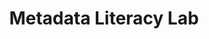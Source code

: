 ---
id: "metadata" # nochmal überlegen
method: "Vorlesung und Übung"
institution: "Staats- und Universitätsbibliothek Hamburg"
title: "Metadata Literacy Lab"
title_project:
title_short: "Metadata Literacy Lab"
period: "Apr 22 ­­- Mar 23 (12 months)"
foerderlinie: "Data Literacy im Bereich Fachübergreifende Studienangebote"
round: "1"
filter: "1"
lecture2go:
uhh_url: "https://www.hcl.uni-hamburg.de/ddlitlab/data-literacy-lehrlabor/erste-foerderrunde/10-metadata.html"
contributors: "Nele Leiner"
mentor: "Dr. Robert Zepf"
quote: "Das Wissen um die vielfältigen Funktionsweisen und Anwendungsmöglichkeiten der Daten über Daten ist wesentliche Voraussetzung für das erfolgreiche Navigieren auf Datenströmen einer digitalisierten Wissenschaft. Das Metadata Literacy Lab hat es sich zur Aufgabe gemacht, Studierenden den Umgang mit Metadaten, also Daten über Daten, nahzubringen."
text: |
    ## Ausrichtung des Metadata Literacy Labs

    Da die Struktur der Metadaten sich nach ihrem Anwendungszweck richtet, wurde anhand praktischer Beispiele Basiswissen über verschiedene Ontologien, deren Einsatz und Wirkung vermittelt. Das fördert ein grundlegendes Verständnis über die Mechanismen des Sammelns, Verwaltens, Teilens und Bewertens von Daten. Ebenfalls in den Blick genommen werden die Werkzeuge und Bedingungen der Nachnutzung. Aus diesem Wissen heraus kann ein kritischer Blick auf Recherchepraktiken, insbesondere Datenauswahl, Präsentation und Hierarchisierung (durch beispielsweise Suchmaschinen) geworfen werden. Datenproduzierende entwickeln darüber hinaus Fertigkeiten, mit denen sie die Qualität der Metadaten ihrer Daten eigenverantwortlich optimieren können.

    Das Metadata Literacy Lab war als Veranstaltungsreihe in sieben Themenblöcke gegliedert, die mit jeweils einer Lehrveranstaltung mit Vorlesungscharakter und einer praktischen Übung eine geschlossene Lerneinheit bildeten. Die Themenblöcke wurden durch Expert:innen der Staats- und Universitätsbibliothek konzipiert. Die Übungen fokussierten sich insbesondere auf studien- und publikationsrelevanten Anwendungsszenarien von der Literaturrecherche bis hin zur Publikation in wissenschaftlichen Fachzeitschriften.

    ## Rückblick und Ergebnisse

    Mit dem Angebot bildet das Projekt eine Kompetenz‐Schnittstelle zwischen Bibliothek, Studium und aktiver Forschung an der Universität Hamburg. Dabei erfolgte ein Transfer von Fachkompetenzen zwischen Bibliothek und Akteur:innen der Universität zur Bedeutung und Verwendung von Metadaten im Studium und in der wissenschaftlichen Arbeit. Des Weiteren leistete das Metadata Literacy Lab damit einen direkten Beitrag zu Data Literacy Education. Ziel der Data Literacy ist die umfassende Befähigung zum kritischen Umgang mit Daten und digitalen Ressourcen. Dies bezieht sich wiederum sowohl auf das Sammeln, Managen, die Bewertung als auch auf die Nachnutzung von Daten. Und um diesen Umgang mit Daten zu ermöglichen, bedarf es Daten über Daten, also den Metadaten. Insbesondere durch die Übungen, in denen die Theorie aus der vorgelagerten Vorlesung von den Studierenden praktisch angewendet wurde, trugen hierzu bei.

    Inhaltlich spielte dabei die Bewertung der Qualität von Metadaten, die verschiedenen Recherchemöglichkeiten eines diversen Ressourcen‐Portfolios sowie der Einblick in den Bereich Open Science eine bedeutende Rolle, die Studierenden in ihrem wissenschaftlichen Arbeiten zu unterstützen und die potenziellen Fallstricke kritisch zu reektieren. Die Studierenden erlangten theoretische und praktische Kenntnisse zur Komplexität der Datenströme im Kontext der Informationsbeschaffung und -bewertung.

    Mittelfristiges Ziel ist es, die im Form eines Pilot‐Projektes an der SUB entwickelte Reihe anschließend nachhaltig in die institutionellen Strukturen zu integrieren. Die praktischen Erfahrungen aus dem Projekt ießen in die methodische und inhaltliche Weiterentwicklung des Formats sowie die Konzeption neuer Themenblöcke ein. Neben der inhaltlichen Weiterentwicklung wird eine bedarfsmotivierte Ausweitung des Angebots intendiert. Dabei ist im Speziellen eine Ausdierenzierung der Zielgruppen geplant, so dass noch genauer auf die teilweise unterschiedlichen Bedarfe von Studienanfänger:innen im Vergleich zu Promovierenden und Postdocs eingegangen werden kann.

    ## Tipps von Lehrenden für Lehrende

    Wo sinnvoll möglich, können Lehrende unterstützende digitale Formate verwenden, z. B. Sandboxsysteme, Hedgedoc also kollaboratives Schreibwerkzeug oder mentis für niedrigschwellige Umfragen. Außerdem ist es wichtig, dass Lehrende Erfahrungen bezüglich der digitalen Lernplattform der Universität Erfahrungen sammeln, um Studierende bestmöglich zu betreuen. Didaktisch berücksichtigt werden musste bei dem vorliegenden Konzept mit Einbezug von verschiedenen Lehrpersonen, dass durch kurze Einführungen und Zusammenfassungen der rote Faden für die Studierenden sichtbar zu machen ist.

image: "https://www.hcl.uni-hamburg.de/18800274/ali-shah-lakhani-unsplash-d77794a69503c17b093d5738bdfa6e0c9ac4614c.jpg"
image_credit: "ali shah lakhani/unsplash"
link_external:
stine: "Sommersemester 2023:  Vorlesung & Übung https://stine.uni-hamburg.de/scripts/mgrqispi.dll?APPNAME=CampusNet&PRGNAME=COURSEDETAILS&ARGUMENTS=-N291913199566076,-N000335,-N0,-N385043469925253,-N385043469944254,-N0,-N0,-N3,-AfB5ueWKtmMmqeWPB4IUhmooKOYaNmop94gW9euKE3BWpvjH9VImFWILVWqGCWjHkmDG3eURKejKyxfPtVZKvPMHYOjKlQZLqcURjfflFVfm33kZWOdFd4uLueNa6eqGFedR0eqGkVof9vqK8QzRLRULaVdPfRDDte-pwRS7wYunAQuWvQYGUHYKhfdZvOd57WSBw7d5g3z5tVWK9CYHQWjHFWZRQmYeAPBPlcNcFxBNZVWpqPjiNRMmfxj7-fMntxqWKYQUEOIW9HMcNVBAg7ZndxIWKfNwYYIPeVBWQmUUU7dUUYgRJWBBwvSRKRzWfeDUwvYlZmIH3fdPuHdKHRqlwOd6ffuANVB6smYLqQd7AmQUomBUfxBA0WjHtRjp6HfZgPDa67YodxUltefZ7PDHjCfGzcNWoRYHBvSpZ3IpKVuLPeqPz4WpUWgRJcZHZcq264zywfoljcSHSvdGHRMAEvNAl7gPqP-5-cB6zHzPI3BmdxgPFODHp7qGL3fwFQuijHB6MRfRDcI7dcMU-RMHHHUpjfzA3mzNjeMAkmjRuxImEHYGqHIH7fjmzcz9FmfwzfkZtYopzvWWV7DwAPIUtRM53WD9wQdoJW-5Ked6afQ5eOBoecdWMVILMvBNZmgHhVjUsOSedvYUuejmVxBm9vY6tYuRKOYLpVoLUWDmxV-oxQYUTOQLbOqLNQMof4YnNvYLWWNRkcZBNeNm5PNGCrMRfWfALYSPHONGFm-Hu4f58VNRtQgPJvBKurqLy"
---
